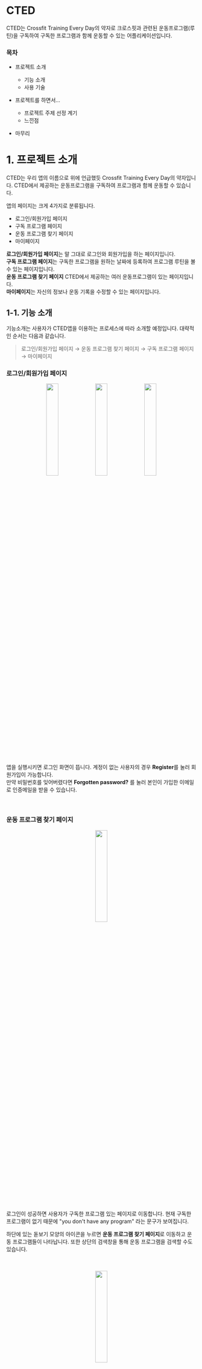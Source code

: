 # CTED
CTED는 Crossfit Training Every Day의 약자로 크로스핏과 관련된 운동프로그램(루틴)을 구독하여 구독한 프로그램과 함께 운동할 수 있는 어플리케이션입니다.
### 목차
- 프로젝트 소개
    - 기능 소개
    - 사용 기술

- 프로젝트를 하면서...
    - 프로젝트 주제 선정 계기
    - 느낀점

- 마무리

# 1. 프로젝트 소개
CTED는 우리 앱의 이름으로 위에 언급했듯 Crossfit Training Every Day의 약자입니다. CTED에서 제공하는 운동프로그램을 구독하여 프로그램과 함께 운동할 수 있습니다. 

앱의 페이지는 크게 4가지로 분류됩니다. 
- 로그인/회원가입 페이지
- 구독 프로그램 페이지
- 운동 프로그램 찾기 페이지
- 마이페이지  

**로그인/회원가입 페이지**는 말 그대로 로그인와 회원가입을 하는 페이지입니다.  
**구독 프로그램 페이지**는 구독한 프로그램을 원하는 날짜에 등록하여 프로그램 루틴을 볼 수 있는 페이지입니다.  
**운동 프로그램 찾기 페이지** CTED에서 제공하는 여러 운동프로그램이 있는 페이지입니다.  
**마이페이지**는 자신의 정보나 운동 기록을 수정할 수 있는 페이지입니다.

## 1-1. 기능 소개
기능소개는 사용자가 CTED앱을 이용하는 프로세스에 따라 소개할 예정입니다. 대략적인 순서는 다음과 같습니다.
> 로그인/회원가입 페이지 → 운동 프로그램 찾기 페이지 → 구독 프로그램 페이지 → 마이페이지
         
### 로그인/회원가입 페이지
<center>
<img width="25%" src="https://github.com/dw9706/CTED-Crossfit_Training_Every_Day/assets/77458624/0e01eab3-ebdc-41fe-9116-1ba232837dd2" align="center"/>
<img width="25%" src="https://github.com/dw9706/CTED-Crossfit_Training_Every_Day/assets/77458624/bfeae1b4-06be-4fa6-9826-da8bf4188c05" align="center"/>
<img width="25%" src="https://github.com/dw9706/CTED-Crossfit_Training_Every_Day/assets/77458624/6af51be2-3067-4689-ae5d-3689ed369011"align="center"/>
</center>  
<br/>

앱을 실행시키면 로그인 화면이 뜹니다. 계정이 없는 사용자의 경우 **Register**를 눌러 회원가입이 가능합니다.  
만약 비밀번호를 잊어버렸다면 **Forgotten password?** 를 눌러 본인이 가입한 이메일로 인증메일을 받을 수 있습니다.
<br/><br/><br/>

### 운동 프로그램 찾기 페이지
<center>
<img width="25%" src="https://github.com/dw9706/CTED-Crossfit_Training_Every_Day/assets/77458624/cd92cc73-115e-4260-9abe-b68926926bc7" align="center"/> 
</center>
<br/>

로그인이 성공하면 사용자가 구독한 프로그램 있는 페이지로 이동합니다. 현재 구독한 프로그램이 없기 때문에 "you don't have any program" 라는 문구가 보여집니다.  

하단에 있는 돋보기 모양의 아이콘을 누르면 **운동 프로그램 찾기 페이지**로 이동하고 운동 프로그램들이 나타납니다. 또한 상단의 검색창을 통해 운동 프로그램을 검색할 수도 있습니다.
<br/><br/><br/>

<center>
<img width="25%" src="https://github.com/dw9706/CTED-Crossfit_Training_Every_Day/assets/77458624/2009d8de-d14b-473f-9bdd-b1854136662e" align="center"/> 
</center>
<br/>

원하는 운동프로그램을 누르면 해당 프로그램의 상세정보 페이지로 이동하고 **저자, 운동일 수, 구독자명수, 난이도, 필요장비**에 대한 정보를 볼 수 있습니다. 최하단에는 구독버튼이 있으며 구독 후엔 버튼이 비활성화됨과 동시에 구독자가 1명 늘어납니다.
<br/><br/><br/>

### 구독 프로그램 페이지
<center>
<img width="25%" src="https://github.com/dw9706/CTED-Crossfit_Training_Every_Day/assets/77458624/9b6a8fef-b23b-4dc7-ab05-85a5f0c8943a" align="center"/> 
</center>
<br/>

운동 상세정보 페이지에서 나간 뒤 하단의 덤벨 아이콘을 클릭하면 **구독 프로그램 페이지**로 이동합니다.  
방금 전 구독한 "Crossfit(kdw)가 구독되어있는 것을 볼 수 있습니다. 또한 빨간 쓰레기통을 눌러 구독한 운동프로그램을 구독취소 할 수도 있습니다.
<br/><br/><br/>

<center>
<img width="25%" src="https://github.com/dw9706/CTED-Crossfit_Training_Every_Day/assets/77458624/afcddd3b-f4c5-42bf-9fc8-c9a2d8484b2b" align="center"/> 
</center>
<br/>

구독한 운동프로그램을 클릭하면 해당 프로그램의 하루짜리 루틴을 등록하는 달력이 나옵니다.  
날짜는 수평 캘린더를 통해 이동할 수 있고 오른쪽 상단에 있는 달력 아이콘을 통해 이동할 수도 있습니다. 
<br/><br/><br/>

<center>
<img width="25%" src="https://github.com/dw9706/CTED-Crossfit_Training_Every_Day/assets/77458624/0cfb2a86-d641-4110-ab69-eeb2efd4fccb" align="center"/> 
</center>
<br/>

원하는 날짜로 이동한 후 "+Add Day"버튼을 누르면 아래에서 등록하고자 하는 루틴을 선택하는 시트가 올라옵니다.  
원하는 루틴을 선택 후 "Add"를 누르면 해당 날짜에 선택한 루틴이 등록됨을 볼 수 있습니다.   
구독 프로그램을 구독 취소한 것과 마찬가지로 등록한 루틴은 삭제 할 수 있습니다.
<br/><br/><br/>

### 마이페이지
<center>
<img width="25%" src="https://github.com/dw9706/CTED-Crossfit_Training_Every_Day/assets/77458624/662fad4b-f5b4-4720-aab2-9e97431d7226" align="center"/> 
</center>
<br/>

하단의 사람모양의 아이콘을 클릭하면 **마이페이지**로 이동합니다. **마이페이지**는 Account와 Records로 나눠져 있는데 Account에 들어가면 이름, 성별, 나라가 null로 세팅되어있습니다. 화살표를 클릭하여 수정가능합니다. 추가적으로 비밀번호 재설정도 가능합니다.
<br/><br/><br/>

<center>
<img width="25%" src="https://github.com/dw9706/CTED-Crossfit_Training_Every_Day/assets/77458624/62850690-1b81-429c-ae9d-720d05ce88eb" align="center"/> 
</center>
<br/>

Records로 들어가면 6가지의 기록을 등록할 수 있습니다. Account와 마찬가지로 화살표를 통해 정보를 수정할 수 있고 빈칸이나 문자를 입력하면 경고창이 띄워집니다. 
<br/>

## 1-2. 사용 기술
### 프레임워크

<center>
<img width="25%" src="https://github.com/dw9706/CTED-Crossfit_Training_Every_Day/assets/77458624/8f417c37-478a-472b-bb24-d4e342488c67" align="center"/> 

<br/>

프레임워크는 구글의 Flutter를 사용하였습니다. 
<br/><br/>
</center>


### 상태관리 라이브러리
<center>
<img width="50%" src="https://github.com/dw9706/CTED-Crossfit_Training_Every_Day/assets/77458624/a38e07ef-3b34-4d6f-93b5-4fef1b5bc851" align="center"/> 
</center>
<br/>

상태관리 라이브러리로 GetX를 사용했습니다. 개발 초반엔 Provider를 사용하다가 context와 관련해서 어려움을 느껴 GetX로 변경하였습니다.
<br/><br/>

### 서버
<center>
<img width="50%" src="https://github.com/dw9706/CTED-Crossfit_Training_Every_Day/assets/77458624/cef361aa-a837-4f53-85de-76c1c568bcb1" align="center"/> 

<br/>

서버는 Firebase의 Firestore을 사용했습니다.


#### 아래부터는 프로젝트를 진행하는 동안 느낀점을 개인적으로 정리한 것입니다. 읽지 않으셔도 됩니다. 
</center>
<br/>

# 2. 프로젝트를 하면서...
컴퓨터공학으로 전과를 하고나서 진행한 첫 프로젝트이다. 혼자서 진행하다보니 결과물에 비해 시간도 많이 투자되고 시행착오도 많았지만 느낀점도 많다. 느낀 것들을 잘 정리해서 기록하고자 한다. 이 모든 것들이 성장하는데에 밑거름이 됐으면 한다.
## 2-1 프로젝트 주제 선정 계기
개발을 좋아하는 것 만큼이나 크로스핏이라는 운동도 좋아한다. 크로스핏의 이름에서 알 수 있듯 많은 영역의 운동들을 한번에 다루다보니 개인이 적절한 운동루틴을 계획하기가 굉장히 어렵다. 외국에는 크로스핏 훈련 프로그램을 제공하는 많은 서비스가 존재하는 반면 한국은 선수를 제외한 일반인을 대상으로 하는 훈련 프로그램 제공 서비스가 존재하지 않는다. 따라서 졸업작품 주제로 "크로스핏 훈련 프로그램 제공 서비스"의 컨셉을 선정하게 되었다.

## 2-2 느낀 점
프로젝트를 진행하면서 느낀점은 크게 4가지이다.

1. 새로운 지식을 공부하는 방법
2. 더 나은 코드를 짜기 위한 공부의 필요성
3. 디자인 패턴 공부의 필요성

첫번째 느낀 점은 **새로운 지식을 공부하는 방법**이다. 개발공부 방법론을 얘기하는 사람들 중 많은 이들이  기초적인 부분만 배우고 자신만의 프로젝트를 만들어가면서 구글링과 함께 성장하라고 말한다. 인풋보단 아웃풋 위주의 공부를 추천하는 것이다. 물론 이들 모두가 단순히 아웃풋만을 강조하는 것은 아니다. 또한 이러한 방법론이 대부분의 학습자들에게 적합할 수도 있다고 생각한다. 하지만 적어도 나와는 그 방법이 맞지 않음을 이번 프로젝트를 진행하면서 깨달았다. 기초 플러터 강의를 들은 후 프로젝트를 진행함에 있어 구글링과 디버그에 소요되는 시간이 생각보다 많았고 그 시간동안 많이 지치기도 했다. 또한 요구되는 지식을 프로젝트가 막힐 때마다 듣다보니 지식들이 따로 노는듯한 느낌이 들었다. 그래서 **나에게 맞는 방식은 많은 양의 인풋을 넣고 그 인풋들이 한번에 압축한 아웃풋을 내는 방식이다.** 이것을 느끼고 난 후 잠시 프로젝트를 중단했다. 그리고 내 기준에서 충분히 많은 양의 인풋을 넣고 다시 프로젝트를 진행하였다. 이전보다 구글링과 디버그에 소요되는 시간이 기약적으로 줄었고 기존엔 어떤 기능을 제공하는 라이브러리나 위젯의 존재를 몰라 직접 구현했다면 제공되는 라이브러리나 위젯을 충분히 활용할 수 있었다.

두번째 느낀 점은 **더 나은 코드를 짜기 위한 공부의 필요성**이다. 원하는 기능을 구현하기 위해 나름 많은 양의 인풋을 넣었고 또 그 기능들을 구현했지만 스스로가 느끼기에 부끄러운 점이 많은 코드를 짰다. 먼저 하드코딩한 부분들이 많았다. 또 나름대로 사용자의 입장에 서서 어떤 버그가 있을까 고민하며 많은 예외 상황들을 생각하며 코드를 짰지만 모든 것들을 해결하진 못했고 그러다보니 유지보수가 힘든 코드를 짜게 되었다. 기능구현이 급한 상황이 아니라면, 더욱이 학습자 입장이라면 상상력을 가지고 10만, 100만, 1000만명의 사람이 나의 작품을 사용한다고 가정해야한다. 그렇게 가정하고나니 현재 나의 부족함이 보였다. 이전까진 "구현"자체에 초점을 맞췄다면 이젠 유지보수와 더불어 동료가 봤을 때도 쉽게 이해 가능한 코드를 짜기 위해 노력해야함을 느꼈다.

마지막 세번째로 느낀 점은 **디자인 패턴 공부의 필요성**이다. 이는 두번째 느낀 점에서 비롯된 것인데 더 나은 코드를 짜기 위해서 어떤 공부를 해야하는가라는 물음이 **디자인 패턴 공부의 필요성**으로 이어졌다. 



